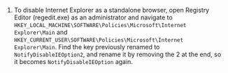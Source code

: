 1. To disable Internet Explorer as a standalone browser, open Registry Editor (regedit.exe) as an administrator and navigate to `HKEY_LOCAL_MACHINE\SOFTWARE\Policies\Microsoft\Internet Explorer\Main` and `HKEY_CURRENT_USER\SOFTWARE\Policies\Microsoft\Internet Explorer\Main`. Find the key previously renamed to `NotifyDisableIEOption2`, and rename it by removing the 2 at the end, so it becomes `NotifyDisableIEOption` again.
